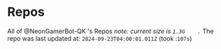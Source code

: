 
# Repos
All of @NeonGamerBot-QK 's Repos
*note: current size is `1.3G	.`*
The repo was last updated at: `2024-09-23T04:00:01.011Z` (took :`107s`)
